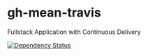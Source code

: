 # gh-mean-travis
Fullstack Application with Continuous Delivery

[![Dependency Status](https://www.versioneye.com/user/projects/553b62171d2989cb78000147/badge.svg?style=flat)](https://www.versioneye.com/user/projects/553b62171d2989cb78000147)
